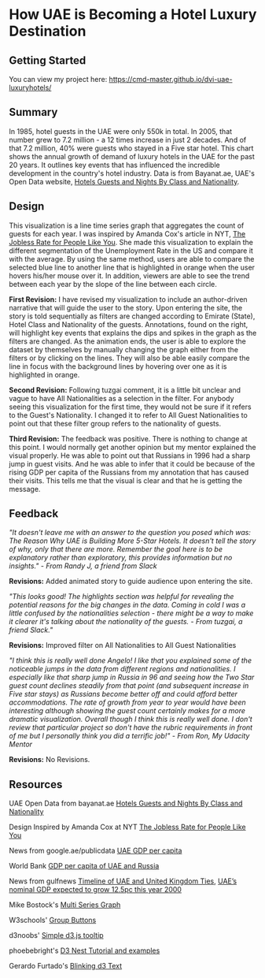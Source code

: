 # How UAE is Becoming a Hotel Luxury Destination

## Getting Started
You can view my project here: https://cmd-master.github.io/dvi-uae-luxuryhotels/

## Summary
In 1985, hotel guests in the UAE were only 550k in total. In 2005, that number grew to 7.2 million - a 12 times increase in just 2 decades. And of that 7.2 million, 40% were guests who stayed in a Five star hotel. This chart shows the annual growth of demand of luxury hotels in the UAE for the past 20 years. It outlines key events that has influenced the incredible development in the country's hotel industry. Data is from Bayanat.ae, UAE's Open Data website,  [Hotels Guests and Nights By Class and Nationality](http://data.bayanat.ae/en_GB/dataset?q=hotels&groups=tourism&sort=score+desc%2C+metadata_modified+desc).

## Design
This visualization is a line time series graph that aggregates the count of guests for each year. I was inspired by Amanda Cox's article in NYT, [The Jobless Rate for People Like You](https://archive.nytimes.com/www.nytimes.com/interactive/2009/11/06/business/economy/unemployment-lines.html). She made this visualization to explain the different segmentation of the Unemployment Rate in the US and compare it with the average. By using the same method, users are able to compare the selected blue line to another line that is highlighted in orange when the user hovers his/her mouse over it. In addition, viewers are able to see the trend between each year by the slope of the line between each circle.

**First Revision:**
I have revised my visualization to include an author-driven narrative that will guide the user to the story. Upon entering the site, the story is told sequentially as filters are changed according to Emirate (State), Hotel Class and Nationality of the guests. Annotations, found on the right, will highlight key events that explains the dips and spikes in the graph as the filters are changed. As the animation ends, the user is able to explore the dataset by themselves by manually changing the graph either from the filters or by clicking on the lines. They will also be able easily compare the line in focus with the background lines by hovering over one as it is highlighted in orange.

**Second Revision:**
Following tuzgai comment, it is a little bit unclear and vague to have All Nationalities as a selection in the filter. For anybody seeing this visualization for the first time, they would not be sure if it refers to the Guest's Nationality. I changed it to refer to All Guest Nationalities to point out that these filter group refers to the nationality of guests.

**Third Revision:**
The feedback was positive. There is nothing to change at this point. I would normally get another opinion but my mentor explained the visual properly. He was able to point out that Russians in 1996 had a sharp jump in guest visits. And he was able to infer that it could be because of the rising GDP per capita of the Russians from my annotation that has caused their visits. This tells me that the visual is clear and that he is getting the message.

## Feedback
*"It doesn't leave me with an answer to the question you posed which was: The Reason Why UAE is Building More 5-Star Hotels.  It doesn't tell the story of why, only that there are more. Remember the goal here is to be explanatory rather than exploratory, this provides information but no insights." - From Randy J, a friend from Slack*

**Revisions:** Added animated story to guide audience upon entering the site.

*"This looks good! The highlights section was helpful for revealing the potential reasons for the big changes in the data. Coming in cold I was a little confused by the nationalities selection - there might be a way to make it clearer it's talking about the nationality of the guests. - From tuzgai, a friend Slack."*

**Revisions:** Improved filter on All Nationalities to All Guest Nationalities

*"I think this is really well done Angelo! I like that you explained some of the noticeable jumps in the data from different regions and nationalities. I especially like that sharp jump in Russia in 96 and seeing how the Two Star guest count declines steadily from that point (and subsequent increase in Five star stays) as Russians become better off and could afford better accommodations. The rate of growth from year to year would have been interesting although showing the guest count certainly makes for a more dramatic visualization. Overall though I think this is really well done. I don't review that particular project so don't have the rubric requirements in front of me but I personally think you did a terrific job!" - From Ron, My Udacity Mentor*

**Revisions:** No Revisions.

## Resources

UAE Open Data from bayanat.ae [Hotels Guests and Nights By Class and Nationality](http://data.bayanat.ae/en_GB/dataset?q=hotels&groups=tourism&sort=score+desc%2C+metadata_modified+desc)

Design Inspired by Amanda Cox at NYT [The Jobless Rate for People Like You](https://archive.nytimes.com/www.nytimes.com/interactive/2009/11/06/business/economy/unemployment-lines.html)

News from google.ae/publicdata [UAE GDP per capita ](https://www.google.ae/publicdata/explore?ds=d5bncppjof8f9_&met_y=ny_gdp_pcap_cd&hl=en&dl=en#!ctype=l&strail=false&bcs=d&nselm=h&met_y=ny_gdp_pcap_cd&scale_y=lin&ind_y=false&rdim=region&idim=country:ARE&ifdim=region&hl=en_US&dl=en&ind=false)

World Bank [GDP per capita of UAE and Russia](https://data.worldbank.org/indicator/NY.GDP.PCAP.CD?locations=AE-RU)

News from gulfnews [Timeline of UAE and United Kingdom Ties](http://gulfnews.com/news/uae/government/timeline-of-uae-and-united-kingdom-ties-1.1175874), [UAE’s nominal GDP expected to grow 12.5pc this year 2000](http://gulfnews.com/news/uae/general/uae-146-s-nominal-gdp-expected-to-grow-12-5pc-this-year-1.435562)

Mike Bostock's [Multi Series Graph](https://bl.ocks.org/mbostock/3884955)

W3schools' [Group Buttons](https://www.w3schools.com/howto/howto_css_button_group_vertical.asp)

d3noobs' [Simple d3.js tooltip](http://bl.ocks.org/d3noob/a22c42db65eb00d4e369)

phoebebright's [D3 Nest Tutorial and examples](http://bl.ocks.org/phoebebright/raw/3176159/)

Gerardo Furtado's [Blinking d3 Text](https://stackoverflow.com/questions/43063892/how-to-make-an-svg-text-with-d3-js-that-flashes-from-black-to-white-an-back-cont#43063952)
